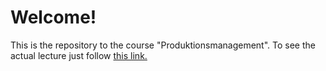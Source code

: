 # Welcome!

This is the repository to the course "Produktionsmanagement". To see the actual lecture just follow [this link.](https://beyondsimulations.github.io/Produktionsmanagement/)
